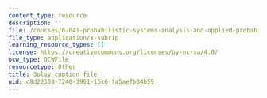 ```yaml
---
content_type: resource
description: ''
file: /courses/6-041-probabilistic-systems-analysis-and-applied-probability-fall-2010/c8d223087240396115c6fa5aefb34b59_l4NoMKEHQwM.srt
file_type: application/x-subrip
learning_resource_types: []
license: https://creativecommons.org/licenses/by-nc-sa/4.0/
ocw_type: OCWFile
resourcetype: Other
title: 3play caption file
uid: c8d22308-7240-3961-15c6-fa5aefb34b59
---
```

